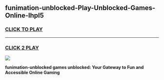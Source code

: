 
## funimation-unblocked-Play-Unblocked-Games-Online-lhpl5
<h3>
<a href="https://premium76.site?title=funimation-unblocked&ref=25A">CLICK TO PLAY</a></h3>
<hr>

<h3>
<a href="https://premium76.site?title=funimation-unblocked&ref=25A">CLICK 2 PLAY</a>
  
</h3>

<a href="https://premium76.site?title=funimation-unblocked&ref=25A"><img src="https://clearcache.store/games.png"></a>


**funimation-unblocked games unblocked: Your Gateway to Fun and Accessible Online Gaming**
